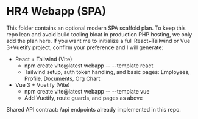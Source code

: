 # HR4 Webapp (SPA)

This folder contains an optional modern SPA scaffold plan. To keep this repo lean and avoid build tooling bloat in production PHP hosting, we only add the plan here. If you want me to initialize a full React+Tailwind or Vue 3+Vuetify project, confirm your preference and I will generate:

- React + Tailwind (Vite)
  - npm create vite@latest webapp -- --template react
  - Tailwind setup, auth token handling, and basic pages: Employees, Profile, Documents, Org Chart
- Vue 3 + Vuetify (Vite)
  - npm create vite@latest webapp -- --template vue
  - Add Vuetify, route guards, and pages as above

Shared API contract: /api endpoints already implemented in this repo.

